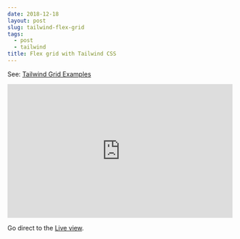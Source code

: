 ```yaml
---
date: 2018-12-18
layout: post
slug: tailwind-flex-grid
tags:
  - post
  - tailwind
title: Flex grid with Tailwind CSS
---
```


See: [Tailwind Grid Examples](https://tailwindcss.com/docs/examples/grids)

<iframe height="300" style="width: 100%;" scrolling="no" title="Tailwind CSS Flex Grid" src="https://codepen.io/ScottWhittaker/embed/vrymgg?default-tab=result" frameborder="no" loading="lazy" allowtransparency="true" allowfullscreen="true">
  See the Pen <a href="https://codepen.io/ScottWhittaker/pen/vrymgg">
  Tailwind CSS Flex Grid</a> by Scott Whittaker (<a href="https://codepen.io/ScottWhittaker">@ScottWhittaker</a>)
  on <a href="https://codepen.io">CodePen</a>.
</iframe>

Go direct to the [Live view](https://codepen.io/ScottWhittaker/live/vrymgg).
